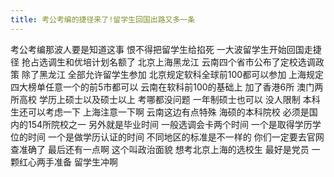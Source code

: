 ```yaml
---
title: 考公考编的捷径来了!留学生回国出路又多一条
---
```

考公考编那波人要是知道这事
恨不得把留学生给掐死
一大波留学生开始回国走捷径
抢占选调生和优培计划名额了
北京上海黑龙江
云南四个省市公布了定校选调政策
除了黑龙江
全部允许留学生参加
北京规定软科全球前100都可以参加
上海规定
四大榜单任意一个的前5市都可以
云南在软科前100的基础上
加了香港6所
澳门两所高校
学历上硕士以及硕士以上
考哪都没问题
一年制硕士也可以
没人限制
本科生还可以考虑一下
上海注意一下啊
云南这边有点特殊
海硕的本科院校
必须是国内的154所院校之一
另外就是毕业时间
一般选调会卡两个时间
一个是取得学历学位的时间
一个是做学历认证的时间
不同地区的标准是不一样的
你们一定要去官网查准确了
最后还有一点啊
这个叫政治面貌
想考北京上海的选校生
最好是党员
一颗红心两手准备
留学生冲啊

